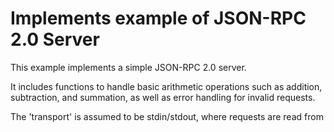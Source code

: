 # Implements example of JSON-RPC 2.0 Server

This example implements a simple JSON-RPC 2.0 server.

It includes functions to handle basic arithmetic operations such as addition,
subtraction, and summation, as well as error handling for invalid requests.

The 'transport' is assumed to be stdin/stdout, where requests are read from